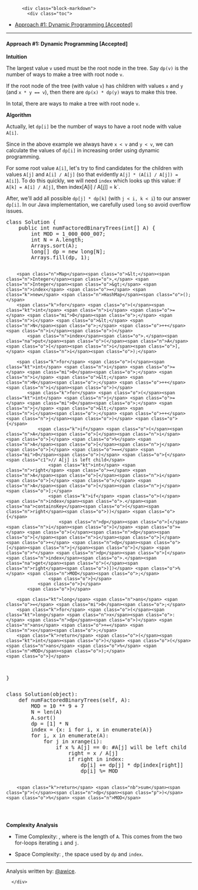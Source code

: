 <div class="article-body">
        
          <div class="block-markdown">
            <div class="toc">
<ul>
<li><a href="#approach-1-dynamic-programming-accepted">Approach #1: Dynamic Programming [Accepted]</a></li>
</ul>
</div>
<hr>
<h4 id="approach-1-dynamic-programming-accepted">Approach #1: Dynamic Programming [Accepted]</h4>
<p><strong>Intuition</strong></p>
<p>The largest value <code>v</code> used must be the root node in the tree.  Say <code>dp(v)</code> is the number of ways to make a tree with root node <code>v</code>.</p>
<p>If the root node of the tree (with value <code>v</code>) has children with values <code>x</code> and <code>y</code> (and <code>x * y == v</code>), then there are <code>dp(x) * dp(y)</code> ways to make this tree.</p>
<p>In total, there are <script type="math/tex; mode=display">\sum_{\substack{x * y = v}} \text{dp}(x) * \text{dp}(y)</script> ways to make a tree with root node <code>v</code>.</p>
<p><strong>Algorithm</strong></p>
<p>Actually, let <code>dp[i]</code> be the number of ways to have a root node with value <code>A[i]</code>.</p>
<p>Since in the above example we always have <code>x &lt; v</code> and <code>y &lt; v</code>, we can calculate the values of <code>dp[i]</code> in increasing order using dynamic programming.</p>
<p>For some root value <code>A[i]</code>, let's try to find candidates for the children with values <code>A[j]</code> and <code>A[i] / A[j]</code> (so that evidently <code>A[j] * (A[i] / A[j]) = A[i]</code>).  To do this quickly, we will need <code>index</code> which looks up this value: if <code>A[k] = A[i] / A[j]</code>, then index[A[i] / A[j]] = k`.</p>
<p>After, we'll add all possible <code>dp[j] * dp[k]</code> (with <code>j &lt; i, k &lt; i</code>) to our answer <code>dp[i]</code>.  In our Java implementation, we carefully used <code>long</code> so avoid overflow issues.</p>
<div class="codehilite"><pre><span></span><span class="kd">class</span> <span class="nc">Solution</span> <span class="o">{</span>
    <span class="kd">public</span> <span class="kt">int</span> <span class="nf">numFactoredBinaryTrees</span><span class="o">(</span><span class="kt">int</span><span class="o">[]</span> <span class="n">A</span><span class="o">)</span> <span class="o">{</span>
        <span class="kt">int</span> <span class="n">MOD</span> <span class="o">=</span> <span class="mi">1_000_000_007</span><span class="o">;</span>
        <span class="kt">int</span> <span class="n">N</span> <span class="o">=</span> <span class="n">A</span><span class="o">.</span><span class="na">length</span><span class="o">;</span>
        <span class="n">Arrays</span><span class="o">.</span><span class="na">sort</span><span class="o">(</span><span class="n">A</span><span class="o">);</span>
        <span class="kt">long</span><span class="o">[]</span> <span class="n">dp</span> <span class="o">=</span> <span class="k">new</span> <span class="kt">long</span><span class="o">[</span><span class="n">N</span><span class="o">];</span>
        <span class="n">Arrays</span><span class="o">.</span><span class="na">fill</span><span class="o">(</span><span class="n">dp</span><span class="o">,</span> <span class="mi">1</span><span class="o">);</span>

        <span class="n">Map</span><span class="o">&lt;</span><span class="n">Integer</span><span class="o">,</span> <span class="n">Integer</span><span class="o">&gt;</span> <span class="n">index</span> <span class="o">=</span> <span class="k">new</span> <span class="n">HashMap</span><span class="o">();</span>
        <span class="k">for</span> <span class="o">(</span><span class="kt">int</span> <span class="n">i</span> <span class="o">=</span> <span class="mi">0</span><span class="o">;</span> <span class="n">i</span> <span class="o">&lt;</span> <span class="n">N</span><span class="o">;</span> <span class="o">++</span><span class="n">i</span><span class="o">)</span>
            <span class="n">index</span><span class="o">.</span><span class="na">put</span><span class="o">(</span><span class="n">A</span><span class="o">[</span><span class="n">i</span><span class="o">],</span> <span class="n">i</span><span class="o">);</span>

        <span class="k">for</span> <span class="o">(</span><span class="kt">int</span> <span class="n">i</span> <span class="o">=</span> <span class="mi">0</span><span class="o">;</span> <span class="n">i</span> <span class="o">&lt;</span> <span class="n">N</span><span class="o">;</span> <span class="o">++</span><span class="n">i</span><span class="o">)</span>
            <span class="k">for</span> <span class="o">(</span><span class="kt">int</span> <span class="n">j</span> <span class="o">=</span> <span class="mi">0</span><span class="o">;</span> <span class="n">j</span> <span class="o">&lt;</span> <span class="n">i</span><span class="o">;</span> <span class="o">++</span><span class="n">j</span><span class="o">)</span> <span class="o">{</span>
                <span class="k">if</span> <span class="o">(</span><span class="n">A</span><span class="o">[</span><span class="n">i</span><span class="o">]</span> <span class="o">%</span> <span class="n">A</span><span class="o">[</span><span class="n">j</span><span class="o">]</span> <span class="o">==</span> <span class="mi">0</span><span class="o">)</span> <span class="o">{</span> <span class="c1">// A[j] is left child</span>
                    <span class="kt">int</span> <span class="n">right</span> <span class="o">=</span> <span class="n">A</span><span class="o">[</span><span class="n">i</span><span class="o">]</span> <span class="o">/</span> <span class="n">A</span><span class="o">[</span><span class="n">j</span><span class="o">];</span>
                    <span class="k">if</span> <span class="o">(</span><span class="n">index</span><span class="o">.</span><span class="na">containsKey</span><span class="o">(</span><span class="n">right</span><span class="o">))</span> <span class="o">{</span>
                        <span class="n">dp</span><span class="o">[</span><span class="n">i</span><span class="o">]</span> <span class="o">=</span> <span class="o">(</span><span class="n">dp</span><span class="o">[</span><span class="n">i</span><span class="o">]</span> <span class="o">+</span> <span class="n">dp</span><span class="o">[</span><span class="n">j</span><span class="o">]</span> <span class="o">*</span> <span class="n">dp</span><span class="o">[</span><span class="n">index</span><span class="o">.</span><span class="na">get</span><span class="o">(</span><span class="n">right</span><span class="o">)])</span> <span class="o">%</span> <span class="n">MOD</span><span class="o">;</span>
                    <span class="o">}</span>
                <span class="o">}</span>
            <span class="o">}</span>

        <span class="kt">long</span> <span class="n">ans</span> <span class="o">=</span> <span class="mi">0</span><span class="o">;</span>
        <span class="k">for</span> <span class="o">(</span><span class="kt">long</span> <span class="n">x</span><span class="o">:</span> <span class="n">dp</span><span class="o">)</span> <span class="n">ans</span> <span class="o">+=</span> <span class="n">x</span><span class="o">;</span>
        <span class="k">return</span> <span class="o">(</span><span class="kt">int</span><span class="o">)</span> <span class="o">(</span><span class="n">ans</span> <span class="o">%</span> <span class="n">MOD</span><span class="o">);</span>
    <span class="o">}</span>
<span class="o">}</span>
</pre></div>


<div class="codehilite"><pre><span></span><span class="k">class</span> <span class="nc">Solution</span><span class="p">(</span><span class="nb">object</span><span class="p">):</span>
    <span class="k">def</span> <span class="nf">numFactoredBinaryTrees</span><span class="p">(</span><span class="bp">self</span><span class="p">,</span> <span class="n">A</span><span class="p">):</span>
        <span class="n">MOD</span> <span class="o">=</span> <span class="mi">10</span> <span class="o">**</span> <span class="mi">9</span> <span class="o">+</span> <span class="mi">7</span>
        <span class="n">N</span> <span class="o">=</span> <span class="nb">len</span><span class="p">(</span><span class="n">A</span><span class="p">)</span>
        <span class="n">A</span><span class="o">.</span><span class="n">sort</span><span class="p">()</span>
        <span class="n">dp</span> <span class="o">=</span> <span class="p">[</span><span class="mi">1</span><span class="p">]</span> <span class="o">*</span> <span class="n">N</span>
        <span class="n">index</span> <span class="o">=</span> <span class="p">{</span><span class="n">x</span><span class="p">:</span> <span class="n">i</span> <span class="k">for</span> <span class="n">i</span><span class="p">,</span> <span class="n">x</span> <span class="ow">in</span> <span class="nb">enumerate</span><span class="p">(</span><span class="n">A</span><span class="p">)}</span>
        <span class="k">for</span> <span class="n">i</span><span class="p">,</span> <span class="n">x</span> <span class="ow">in</span> <span class="nb">enumerate</span><span class="p">(</span><span class="n">A</span><span class="p">):</span>
            <span class="k">for</span> <span class="n">j</span> <span class="ow">in</span> <span class="nb">xrange</span><span class="p">(</span><span class="n">i</span><span class="p">):</span>
                <span class="k">if</span> <span class="n">x</span> <span class="o">%</span> <span class="n">A</span><span class="p">[</span><span class="n">j</span><span class="p">]</span> <span class="o">==</span> <span class="mi">0</span><span class="p">:</span> <span class="c1">#A[j] will be left child</span>
                    <span class="n">right</span> <span class="o">=</span> <span class="n">x</span> <span class="o">/</span> <span class="n">A</span><span class="p">[</span><span class="n">j</span><span class="p">]</span>
                    <span class="k">if</span> <span class="n">right</span> <span class="ow">in</span> <span class="n">index</span><span class="p">:</span>
                        <span class="n">dp</span><span class="p">[</span><span class="n">i</span><span class="p">]</span> <span class="o">+=</span> <span class="n">dp</span><span class="p">[</span><span class="n">j</span><span class="p">]</span> <span class="o">*</span> <span class="n">dp</span><span class="p">[</span><span class="n">index</span><span class="p">[</span><span class="n">right</span><span class="p">]]</span>
                        <span class="n">dp</span><span class="p">[</span><span class="n">i</span><span class="p">]</span> <span class="o">%=</span> <span class="n">MOD</span>

        <span class="k">return</span> <span class="nb">sum</span><span class="p">(</span><span class="n">dp</span><span class="p">)</span> <span class="o">%</span> <span class="n">MOD</span>
</pre></div>


<p></p>
<p><strong>Complexity Analysis</strong></p>
<ul>
<li>
<p>Time Complexity:  <script type="math/tex; mode=display">O(N^2)</script>, where <script type="math/tex; mode=display">N</script> is the length of <code>A</code>.  This comes from the two for-loops iterating <code>i</code> and <code>j</code>.</p>
</li>
<li>
<p>Space Complexity: <script type="math/tex; mode=display">O(N)</script>, the space used by <code>dp</code> and <code>index</code>.</p>
</li>
</ul>
<hr>
<p>Analysis written by: <a href="https://leetcode.com/awice">@awice</a>.</p>
          </div>
        
      </div>